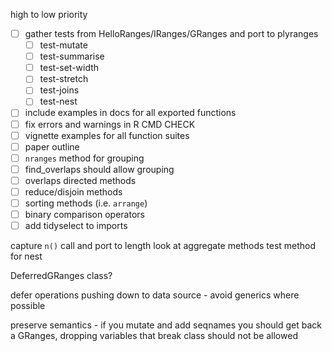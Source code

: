 high to low priority

- [ ] gather tests from HelloRanges/IRanges/GRanges and port to plyranges
  - [ ] test-mutate
  - [ ] test-summarise
  - [ ] test-set-width
  - [ ] test-stretch
  - [ ] test-joins
  - [ ] test-nest
- [ ] include examples in docs for all exported functions
- [ ] fix errors and warnings in R CMD CHECK
- [ ] vignette examples for all function suites
- [ ] paper outline
- [ ] `nranges` method for grouping
- [ ] find_overlaps should allow grouping
- [ ] overlaps directed methods
- [ ] reduce/disjoin methods
- [ ] sorting methods (i.e. `arrange`)
- [ ] binary comparison operators
- [ ] add tidyselect to imports

capture `n()` call and port to length
look at aggregate methods 
test method for nest




DeferredGRanges class?

defer operations pushing down to data source -  avoid generics where possible

preserve semantics - if you mutate and add seqnames you should get back
a GRanges, dropping variables that break class should not be allowed 


